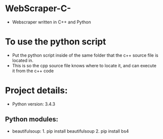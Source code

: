 # WebScraper-C-
- Webscraper written in C++ and Python

# To use the python script
- Put the python script inside of the same folder that the c++ source file is located in.
- This is so the cpp source file knows where to locate it, and can execute it from the c++ code

# Project details:
- Python version: 3.4.3
## Python modules:
- beautifulsoup: 1. pip install beautifulsoup 2. pip install bs4




